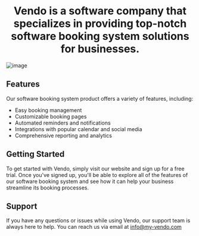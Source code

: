 <h1 align="center"> Vendo is a software company that specializes in providing top-notch software booking system solutions for businesses. </h1>

![image](https://user-images.githubusercontent.com/70757499/227530517-ea2a2c32-8b99-4bc0-9c65-22ec2ecf8eb0.png)

## Features

Our software booking system product offers a variety of features, including:

- Easy booking management
- Customizable booking pages
- Automated reminders and notifications
- Integrations with popular calendar and social media
- Comprehensive reporting and analytics

## Getting Started

To get started with Vendo, 
simply visit our website and sign up for a free trial. Once you've signed up, you'll be able to explore all of the features of our software booking system and see how it can help your business streamline its booking processes.

## Support

If you have any questions or issues while using Vendo, our support team is always here to help. You can reach us via email at info@my-vendo.com
